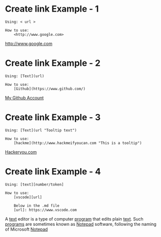 # Create link Example - 1
    Using: < url >

    How to use:
        <http://www.google.com>

<http://www.google.com>

# Create link Example - 2
    Using: [Text](url)

    How to use:
        [Github](https://www.github.com/) 

[My Github Account](https://github.com/Nahid-Hassan)

# Create link Example - 3
    Using: [Text](url "Tooltip text")

    How to use:
        [hackme](http://www.hackmeifyoucan.com "This is a tooltip")

[Hackeryou.com](https://www.hackeryou.com "This is the tooltip")

# Create link Example - 4
    Using: [text][number/token]

    How to use: 
        [vscode][url]

        Below in the .md file
        [url]: https://www.vscode.com

A [text][1] editor is a type of computer [program][program] that edits plain [text][1]. Such [programs][program] are sometimes known as [Notepad][2] software, following the naming of Microsoft [Notepad][2]

[1]: http://www.text.com
[2]: http://www.notepad.com
[program]: http://www.program.com